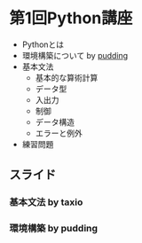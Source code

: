 # 第1回Python講座

* Pythonとは
* 環境構築について by [pudding](/user/pudding)
* 基本文法
    * 基本的な算術計算
    * データ型
    * 入出力
    * 制御
    * データ構造
    * エラーと例外
* 練習問題

## スライド

### 基本文法 by taxio

<div style="max-width: 600px">
<script async class="speakerdeck-embed" data-id="8c2a4d1962ee4c0cb194f23181df6668" data-ratio="1.33333333333333" src="//speakerdeck.com/assets/embed.js"></script>
</div>

### 環境構築 by pudding

<div style="max-width: 600px">
<script async class="speakerdeck-embed" data-id="b7f7e8f993884699b5ab23247f8f0cb8" data-ratio="1.33333333333333" src="//speakerdeck.com/assets/embed.js"></script></div>